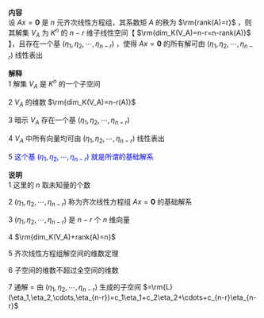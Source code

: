 **内容**  
设 $Ax=\mathbf0$ 是 $n$ 元齐次线性方程组，其系数矩 $A$ 的秩为 $\rm{rank(A)=r}$ ，则其解集 $V_A$ 为 $K^n$ 的 $n-r$ 维子线性空间【 $\rm{dim_K(V_A)=n-r=n-rank(A)}$ 】，且存在一个基 $(\eta_1,\eta_2,\cdots,\eta_{n-r})$ ，使得 $Ax=\mathbf0$ 的所有解可由 $(\eta_1,\eta_2,\cdots,\eta_{n-r})$ 线性表出  
  
**解释**  
1 解集 $V_A$ 是 $K^n$ 的一个子空间  
  
2  $V_A$ 的维数 $\rm{dim_K(V_A)=n-r(A)}$   
  
3 暗示 $V_A$ 存在一个基 $(\eta_1,\eta_2,\cdots,\eta_{n-r})$   
  
4  $V_A$ 中所有向量均可由 $(\eta_1,\eta_2,\cdots,\eta_{n-r})$ 线性表出  
  
5 <font color=blue>这个基 $(\eta_1,\eta_2,\cdots,\eta_{n-r})$ 就是所谓的基础解系</font>  
  
**说明**  
1 这里的 $n$ 取未知量的个数  
  
2  $(\eta_1,\eta_2,\cdots,\eta_{n-r})$ 称为齐次线性方程组 $Ax=\mathbf0$ 的基础解系  
  
3  $(\eta_1,\eta_2,\cdots,\eta_{n-r})$ 是  $n-r$  个  $n$  维向量  
  
4  $\rm{dim_K(V_A)+rank(A)=n}$   
  
5 齐次线性方程组解空间的维数定理  
  
6 子空间的维数不超过全空间的维数  
  
7 通解 $=$ 由 $(\eta_1,\eta_2,\cdots,\eta_{n-r})$ 生成的子空间 $=\rm{L}(\eta_1,\eta_2,\cdots,\eta_{n-r})=c_1\eta_1+c_2\eta_2+\cdots+c_{n-r}\eta_{n-r}$   
